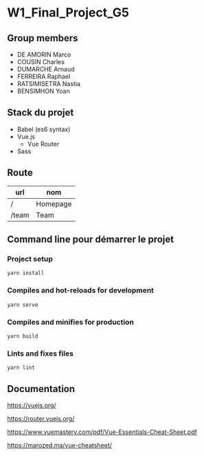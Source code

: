 # W1_Final_Project_G5

## Group members

- DE AMORIN Marco
- COUSIN Charles
- DUMARCHE Arnaud
- FERREIRA Raphael
- RATSIMISETRA Nastia
- BENSIMHON Yoan

## Stack du projet

- Babel (es6 syntax)
- Vue.js
  - Vue Router
- Sass

## Route

| url   | nom      |
| ----- | -------- |
| /     | Homepage |
| /team | Team     |

## Command line pour démarrer le projet

### Project setup

```
yarn install
```

### Compiles and hot-reloads for development

```
yarn serve
```

### Compiles and minifies for production

```
yarn build
```

### Lints and fixes files

```
yarn lint
```

## Documentation

https://vuejs.org/

https://router.vuejs.org/

https://www.vuemastery.com/pdf/Vue-Essentials-Cheat-Sheet.pdf

https://marozed.ma/vue-cheatsheet/
